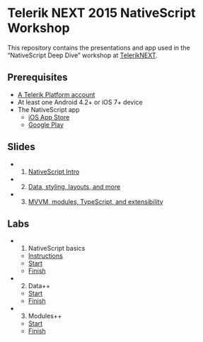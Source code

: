 # Telerik NEXT 2015 NativeScript Workshop

This repository contains the presentations and app used in the “NativeScript Deep Dive” workshop at [TelerikNEXT](http://teleriknext.com/).

## Prerequisites

* [A Telerik Platform account](https://platform.telerik.com)
* At least one Android 4.2+ or iOS 7+ device
* The NativeScript app
	* [iOS App Store](https://itunes.apple.com/us/app/nativescript/id882561588?mt=8)
	* [Google Play](https://play.google.com/store/apps/details?id=com.telerik.NativeScript&hl=en)

## Slides

* 1) [NativeScript Intro](slides/1-Intro/intro.pdf)
* 2) [Data, styling, layouts, and more]()
* 3) [MVVM, modules, TypeScript, and extensibility]()

## Labs

* 1) NativeScript basics
	* [Instructions](labs/lab-1.md)
	* [Start]()
	* [Finish]()
* 2) Data++
	* [Start]()
	* [Finish]()
* 3) Modules++
	* [Start]()
	* [Finish]()
